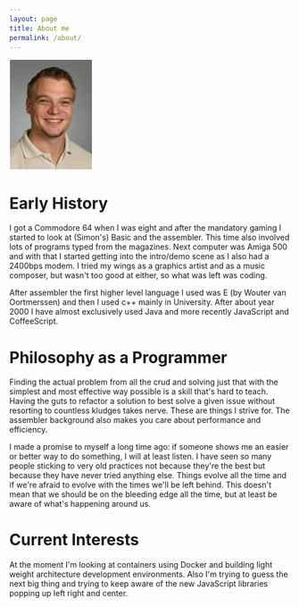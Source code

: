 ```yaml
---
layout: page
title: About me
permalink: /about/
---
```

![Ilkka]

# Early History

I got a Commodore 64 when I was eight and after the mandatory gaming I started to look at (Simon's) Basic and the assembler. This time also involved lots of programs typed from the magazines. Next computer was Amiga 500 and with that I started getting into the intro/demo scene as I also had a 2400bps modem. I tried my wings as a graphics artist and as a music composer, but wasn't too good at either, so what was left was coding.

After assembler the first higher level language I used was E (by Wouter van Oortmerssen) and then I used c++ mainly in University. After about year 2000 I have almost exclusively used Java and more recently JavaScript and CoffeeScript.

# Philosophy as a Programmer

Finding the actual problem from all the crud and solving just that with the simplest and most effective way possible is a skill that's hard to teach. Having the guts to refactor a solution to best solve a given issue without resorting to countless kludges takes nerve. These are things I strive for. The assembler background also makes you care about performance and efficiency.

I made a promise to myself a long time ago: if someone shows me an easier or better way to do something, I will at least listen. I have seen so many people sticking to very old practices not because they're the best but because they have never tried anything else. Things evolve all the time and if we're afraid to evolve with the times we'll be left behind. This doesn't mean that we should be on the bleeding edge all the time, but at least be aware of what's happening around us.

# Current Interests

At the moment I'm looking at containers using Docker and building light weight architecture development environments. Also I'm trying to guess the next big thing and trying to keep aware of the new JavaScript libraries popping up left right and center.

[Ilkka]: /images/Ilkka.png
